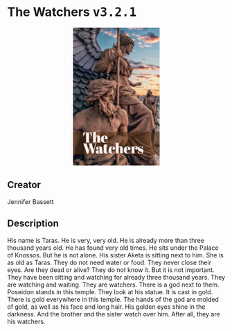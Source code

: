 
# The Watchers <kbd>v3.2.1</kbd>

<center>
  <img src="./cover-1024.jpg"/>
</center>

## Creator
Jennifer Bassett

## Description
His name is Taras. He is very, very old. He is already more than three thousand years old. He has found very old times. He sits under the Palace of Knossos. But he is not alone. His sister Aketa is sitting next to him. She is as old as Taras. They do not need water or food. They never close their eyes. Are they dead or alive? They do not know it. But it is not important. They have been sitting and watching for already three thousand years. They are watching and waiting. They are watchers. There is a god next to them. Poseidon stands in this temple. They look at his statue. It is cast in gold. There is gold everywhere in this temple. The hands of the god are molded of gold, as well as his face and long hair. His golden eyes shine in the darkness. And the brother and the sister watch over him. After all, they are his watchers.
